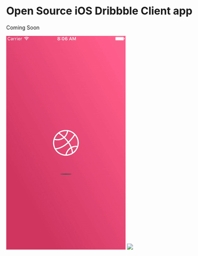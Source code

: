 # Open Source iOS Dribbble Client app

Coming Soon

![](https://github.com/dannyYassine/Swish/blob/master/splash_gif.gif)
![](https://github.com/dannyYassine/Swish/blob/master/login_gif.gif)

